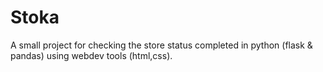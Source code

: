 # Stoka
A small project for checking the store status completed in python (flask & pandas) using webdev tools (html,css).
